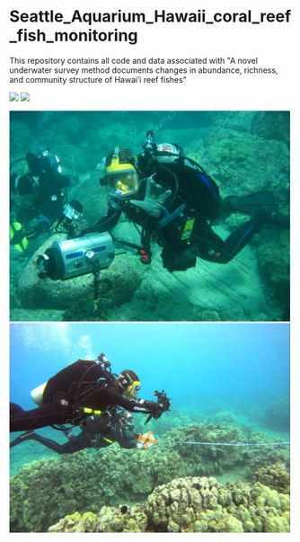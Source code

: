 # Seattle_Aquarium_Hawaii_coral_reef_fish_monitoring
This repository contains all code and data associated with "A novel underwater survey method documents changes in abundance, richness, and community structure of Hawaiʹi reef fishes"

<p float="left">
  <img src="photos/0m_mark.png" width="500" />
  <img src="photos/seascape.png" width="500" /> 
</p>

<p float="left">
  <img src="photos/dive_team.png" width="500" />
  <img src="photos/survey.png" width="500" /> 
</p>
